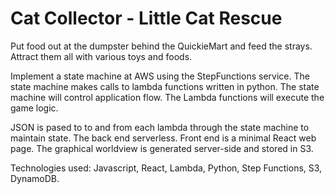 # Cat Collector - Little Cat Rescue
Put food out at the dumpster behind the QuickieMart and feed the strays.
Attract them all with various toys and foods.


Implement a state machine at AWS using the StepFunctions service.
The state machine makes calls to lambda functions written in python. 
The state machine will control application flow.
The Lambda functions will execute the game logic.


JSON is pased to to and from each lambda through the state machine to maintain state.
The back end serverless.
Front end is a minimal React web page.
The graphical worldview is generated server-side and stored in S3.

Technologies used: Javascript, React, Lambda, Python, Step Functions, S3, DynamoDB.
